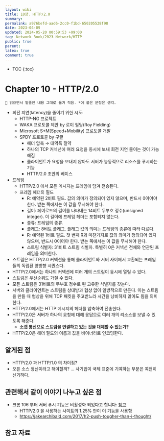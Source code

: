 ```yaml
---
layout: wiki
title: 10장. HTTP/2.0
summary: 
permalink: a976befd-aad6-2cc0-f1bd-650205528f98
date: 2023-04-09
updated: 2024-05-20 00:59:53 +09:00
tag: Network Book/2023 Network/HTTP 
public: true
parent: 
latex: true
comment: true
---
```


* TOC
{:toc}

# Chapter 10 - HTTP/2.0

```
📌 읽으면서 밑줄친 내용 그대로 옮겨 적음. *이 붙은 문장은 생각.
```

- 회전 지연(latency)을 줄이기 위한 시도:
	- HTTP-NG 프로젝트
	- WAKA 프로토콜 제안 by 로이 필딩(Roy Fielding)
	- Microsoft S+M(Speed+Mobility) 프로토콜 개발
	- SPDY 프로토콜 by 구글
		- 헤더 압축 → 대역폭 절약
		- 하나의 TCP 커넥션에 여러 요청을 동시에 보내 회전 지연 줄이는 것이 가능해짐
		- 클라이언트가 요청을 보내지 않아도 서버가 능동적으로 리소스를 푸시하는 기능
		- HTTP/2.0 초안의 베이스
- 프레임
	- HTTP/2.0 에서 모든 메시지는 프레임에 담겨 전송된다.
	- 프레임 헤더의 필드
		- R: 예약된 2비트 필드. 값의 의미가 정의되어 있지 않으며, 반드시 0이어야 한다. 받는 쪽에서는 이 값을 무시해야 한다.
		- 길이: 페이로드의 길이를 나타내는 14비트 무부호 정수(unsigned integer). 이 길이에 프레임 헤더는 포함되지 않는다.
		- 종류: 프레임의 종류.
		- 플래그: 8비트 플래그. 플래그 값의 의미는 프레임의 종류에 따라 다르다.
		- R: 예약된 1비트 필드. 첫 번째 R과 마찬가지로 값의 의미가 정의되어 있지 않으며, 반드시 0이어야 한다. 받는 쪽에서는 이 값을 무시해야 한다.
		- 스트림 식별자: 31비트 스트림 식별자. 특별히 0은 커넥션 전체와 연관된 프레임을 의미한다.
- 스트림은 HTTP/2.0 커넥션을 통해 클라이언트와 서버 사이에서 교환되는 프레임들의 독립된 양방향 시퀀스다.
- HTTP/2.0에서는 하나의 커넥션에 여러 개의 스트림이 동시에 열릴 수 있다.
- 스트림은 우선순위도 가질 수 있다.
- 모든 스트림은 31비트의 무부호 정수로 된 고유한 식별자를 갖는다.
- 서버와 클라이언트는 스트림을 상대방과 협상 없이 일방적으로 만든다. 이는 스트림을 만들 때 협상을 위해 TCP 패킷을 주고받느라 시간을 낭비하지 않아도 됨을 의미한다.
- HTTP/2.0에서는 HTTP 메시지의 헤더를 압축하여 전송한다.
- HTTP/2.0은 서버가 하나의 요청에 대해 응답으로 여러 개의 리소스를 보낼 수 있도록 해준다.
	- **소켓 통신으로 스트림을 연결하고 있는 것을 대체할 수 있는가?**
- HTTP/2.0은 헤더 필드의 이름과 값을 바이너리로 인코딩한다.

## 알게된 점

- HTTP/2.0 과 HTTP/1.0 의 차이점?
- 오픈 소스 정신이라고 해야할까? ... 사기업이 국제 표준에 기여하는 부분은 여전히 신기하다. 

## 관련해서 같이 이야기 나누고 싶은 점

- 크롬 106 부터 서버 푸시 기능은 비활성화 되었다고 합니다: [참고](https://developer.chrome.com/blog/removing-push/)
	- HTTP/2.0 을 사용하는 사이트의 1.25% 만이 이 기능을 사용함
	- https://jakearchibald.com/2017/h2-push-tougher-than-i-thought/

## 참고 자료

